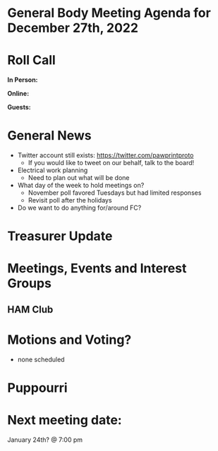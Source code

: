 # General Body Meeting Agenda for December 27th, 2022
# Roll Call
**In Person:**

**Online:** 

**Guests:** 

# General News
  - Twitter account still exists: https://twitter.com/pawprintproto
    - If you would like to tweet on our behalf, talk to the board!
  - Electrical work planning
    - Need to plan out what will be done
  - What day of the week to hold meetings on?
    - November poll favored Tuesdays but had limited responses
    - Revisit poll after the holidays
  - Do we want to do anything for/around FC?
  
# Treasurer Update
# Meetings, Events and Interest Groups
## HAM Club
# Motions and Voting?
  - none scheduled
# Puppourri


# Next meeting date:
January 24th? @ 7:00 pm
